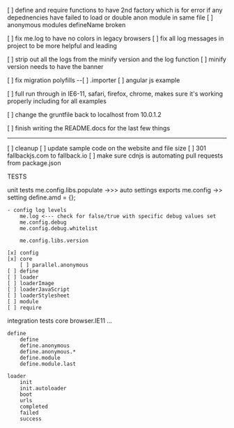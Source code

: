 [ ] define and require functions to have 2nd factory which is for error if any depednencies have failed to load or double anon module in same file
[ ] anonymous modules defineName broken

[ ] fix me.log to have no colors in legacy browsers
[ ] fix all log messages in project to be more helpful and leading

[ ] strip out all the logs from the minify version and the log function
[ ] minify version needs to have the banner

[ ] fix migration polyfills --[ ] .importer
[ ] angular js example

[ ] full run through in IE6-11, safari, firefox, chrome, makes sure it's working properly including for all examples

[ ] change the gruntfile back to localhost from 10.0.1.2

[ ] finish writing the README.docs for the last few things

---

[ ] cleanup
	[ ] update sample code on the website and file size
	[ ] 301 fallbackjs.com to fallback.io
	[ ] make sure cdnjs is automating pull requests from package.json





TESTS

unit tests
	me.config.libs.populate ->>> auto settings exports
	me.config ->> setting define.amd = {};

	- config log levels
		me.log <--- check for false/true with specific debug values set
		me.config.debug
		me.config.debug.whitelist

		me.config.libs.version

	[x] config
	[x] core
		[ ] parallel.anonymous
	[ ] define
	[ ] loader
	[ ] loaderImage
	[ ] loaderJavaScript
	[ ] loaderStylesheet
	[ ] module
	[ ] require

integration tests
	core
		browser.IE11
		...

	define
		define
		define.anonymous
		define.anonymous.*
		define.module
		define.module.last

	loader
		init
		init.autoloader
		boot
		urls
		completed
		failed
		success
